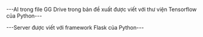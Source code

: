 ---AI trong file GG Drive trong bản đề xuất được viết với thư viện Tensorflow của Python---

---Server được viết với framework Flask của Python---
